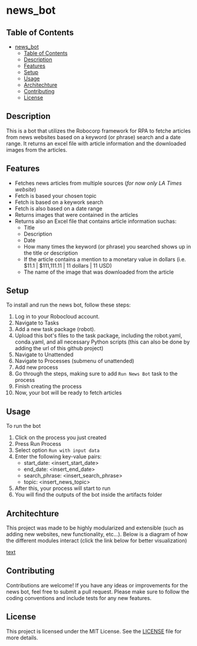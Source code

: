 # news_bot

## Table of Contents
- [news\_bot](#news_bot)
  - [Table of Contents](#table-of-contents)
  - [Description](#description)
  - [Features](#features)
  - [Setup](#setup)
  - [Usage](#usage)
  - [Architechture](#architechture)
  - [Contributing](#contributing)
  - [License](#license)


## Description

This is a bot that utilizes the Robocorp framework for RPA to fetche articles from news websites based on a keyword (or phrase) search and a date range. It returns an excel file with article information and the downloaded images from the articles.

## Features

- Fetches news articles from multiple sources (*for now only LA Times website*)
- Fetch is based your chosen topic
- Fetch is based on a keywork search
- Fetch is also based on a date range
- Returns images that were contained in the articles
- Returns also an Excel file that contains article information suchas:
  - Title
  - Description
  - Date
  - How many times the keyword (or phrase) you searched shows up in the title or description
  - If the article contains a mention to a monetary value in dollars (i.e. $11.1 | $111,111.11 | 11 dollars | 11 USD)
  - The name of the image that was downloaded from the article

## Setup

To install and run the news bot, follow these steps:

1. Log in to your Robocloud account.
2. Navigate to Tasks
3. Add a new task package (robot).
4. Upload this bot's files to the task package, including the robot.yaml, conda.yaml, and all necessary Python scripts (this can also be done by adding the url of this github project)
5. Navigate to Unattended
6. Navigate to Processes (submenu of unattended)
7. Add new process
8. Go through the steps, making sure to add `Run News Bot` task to the process
9. Finish creating the process
10. Now, your bot will be ready to fetch articles

## Usage

To run the bot

1. Click on the process you just created
2. Press Run Process
3. Select option `Run with input data`
4. Enter the following key-value pairs:
   - start_date: <insert_start_date>
   - end_date: <insert_end_date>
   - search_phrase: <insert_search_phrase>
   - topic: <insert_news_topic>
5. After this, your process will start to run
6. You will find the outputs of the bot inside the artifacts folder

## Architechture

This project was made to be highly modularized and extensible (such as adding new websites, new functionality, etc...). Below is a diagram of how the different modules interact (click the link below for better visualization)

[text](https://tinyurl.com/newsbotdiagram)

## Contributing

Contributions are welcome! If you have any ideas or improvements for the news bot, feel free to submit a pull request. Please make sure to follow the coding conventions and include tests for any new features.

## License

This project is licensed under the MIT License. See the [LICENSE](LICENSE) file for more details.
